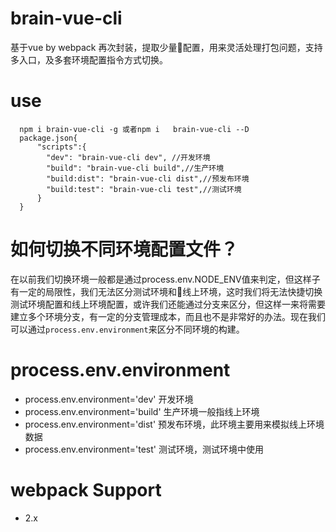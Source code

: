 # brain-vue-cli
  基于vue by webpack 再次封装，提取少量配置，用来灵活处理打包问题，支持多入口，及多套环境配置指令方式切换。
# use
```
  npm i brain-vue-cli -g 或者npm i   brain-vue-cli --D
  package.json{
      "scripts":{
        "dev": "brain-vue-cli dev", //开发环境
        "build": "brain-vue-cli build",//生产环境
        "build:dist": "brain-vue-cli dist",//预发布环境
        "build:test": "brain-vue-cli test",//测试环境
      }
  }
```
# 如何切换不同环境配置文件？
  在以前我们切换环境一般都是通过process.env.NODE_ENV值来判定，但这样子有一定的局限性，我们无法区分测试环境和线上环境，这时我们将无法快捷切换测试环境配置和线上环境配置，或许我们还能通过分支来区分，但这样一来将需要建立多个环境分支，有一定的分支管理成本，而且也不是非常好的办法。现在我们可以通过`process.env.environment`来区分不同环境的构建。
# process.env.environment
 - process.env.environment='dev' 开发环境
 - process.env.environment='build' 生产环境一般指线上环境
 - process.env.environment='dist'  预发布环境，此环境主要用来模拟线上环境数据
 - process.env.environment='test'  测试环境，测试环境中使用 

# webpack Support
- 2.x


